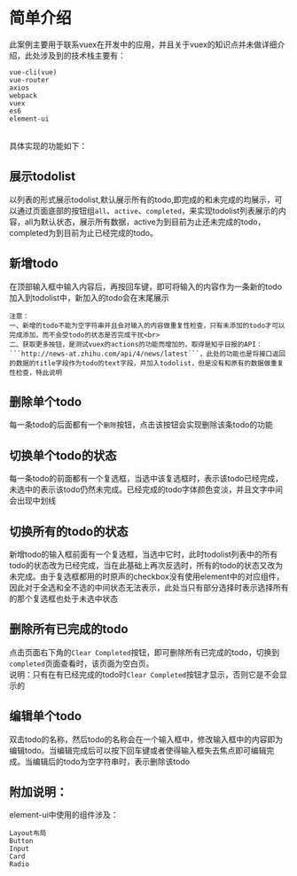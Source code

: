 # 简单介绍
此案例主要用于联系vuex在开发中的应用，并且关于vuex的知识点并未做详细介绍，此处涉及到的技术栈主要有：<br>
```
vue-cli(vue)
vue-router
axios
webpack
vuex
es6
element-ui
```
<br>
具体实现的功能如下：<br>

## 展示todolist
以列表的形式展示todolist,默认展示所有的todo,即完成的和未完成的均展示，可以通过页面底部的按钮组```all```、```active```、```completed```，来实现todolist列表展示的内容，all为默认状态，展示所有数据，active为到目前为止还未完成的todo，completed为到目前为止已经完成的todo。<br>

## 新增todo
在顶部输入框中输入内容后，再按回车键，即可将输入的内容作为一条新的todo加入到todolist中，新加入的todo会在末尾展示
```
注意：
一、新增的todo不能为空字符串并且会对输入的内容做重复性检查，只有未添加的todo才可以完成添加，而不会受todo的状态是否完成干扰<br>
二、获取更多按钮，是测试vuex的actions的功能而增加的，取得是知乎日报的API：```http://news-at.zhihu.com/api/4/news/latest```，此处的功能也是将接口返回的数据的title字段作为todo的text字段，并加入todolist，但是没有和原有的数据做重复性检查，特此说明
```

## 删除单个todo
每一条todo的后面都有一个```删除```按钮，点击该按钮会实现删除该条todo的功能

## 切换单个todo的状态
每一条todo的前面都有一个复选框，当选中该复选框时，表示该todo已经完成，未选中的表示该todo仍然未完成。已经完成的todo字体颜色变淡，并且文字中间会出现中划线

## 切换所有的todo的状态
新增todo的输入框前面有一个复选框，当选中它时，此时todolist列表中的所有todo的状态改为已经完成，当在此基础上再次反选时，所有的todo的状态又改为未完成。由于复选框都用的时原声的checkbox没有使用element中的对应组件，因此对于全选和全不选的中间状态无法表示，此处当只有部分选择时表示选择所有的那个复选框也处于未选中状态

## 删除所有已完成的todo
点击页面右下角的```Clear Completed```按钮，即可删除所有已完成的todo，切换到```completed```页面查看时，该页面为空白页。<br>
说明：只有在有已经完成的todo时```Clear Completed```按钮才显示，否则它是不会显示的

## 编辑单个todo
双击todo的名称，然后todo的名称会在一个输入框中，修改输入框中的内容即为编辑todo。当编辑完成后可以按下回车键或者使得输入框失去焦点即可编辑完成。当编辑后的todo为空字符串时，表示删除该todo

## 附加说明：
element-ui中使用的组件涉及：
```
Layout布局
Button
Input
Card
Radio
```





